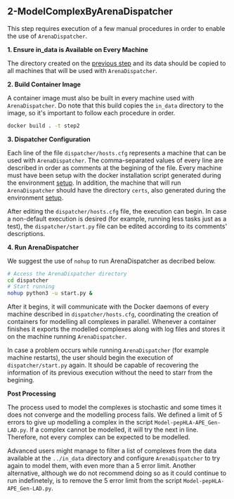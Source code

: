 ## 2-ModelComplexByArenaDispatcher

This step requires execution of a few manual procedures in order to enable the use of `ArenaDispatcher`.

**1. Ensure in_data is Available on Every Machine**

The directory created on the [previous step](../1-MHCPredictions-ModelHLA/README.md) and its data should be copied to all machines that will be used with `ArenaDispatcher`.

**2. Build Container Image**

A container image must also be built in every machine used with `ArenaDispatcher`. Do note that this build copies the `in_data` directory to the image, so it's important to follow each procedure in order. 

```sh
docker build . -t step2
```

**3. Dispatcher Configuration**

Each line of the file `dispatcher/hosts.cfg` represents a machine that can be used with `ArenaDispatcher`. The comma-separated values of every line are described in order as comments at the begining of the file. Every machine must have been setup with the docker installation script generated during the environment [setup](../install/README.md). In addition, the machine that will run `ArenaDispatcher` should have the directory `certs`, also generated during the environment [setup](../install/README.md).

After editing the `dispatcher/hosts.cfg` file, the execution can begin. In case a non-default execution is desired (for example, running less tasks just as a test), the `dispatcher/start.py` file can be edited according to its comments' descriptions.

**4. Run ArenaDispatcher**

We suggest the use of `nohup` to run ArenaDispatcher as decribed below.

```sh
# Access the ArenaDispatcher directory
cd dispatcher
# Start running
nohup python3 -u start.py &
```

After it begins, it will communicate with the Docker daemons of every machine described in `dispatcher/hosts.cfg`, coordinating the creation of containers for modelling all complexes in parallel. Whenever a container finishes it exports the modelled complexes along with log files and stores it on the machine running `ArenaDispatcher`. 

In case a problem occurs while running `ArenaDispatcher` (for example machine restarts), the user should begin the execution of `dispatcher/start.py` again. It should be capable of recovering the information of its previous execution without the need to starr from the begining.

**Post Processing**

The process used to model the complexes is stochastic and some times it does not converge and the modelling process fails. We defined a limit of 5 errors to give up modelling a complex in the script `Model-pepHLA-APE_Gen-LAD.py`. If a complex cannot be modelled, it will try the next in line. Therefore, not every complex can be expected to be modelled. 

Advanced users might manage to filter a list of complexes from the data available at the `../in_data` directory and configure `ArenaDispatcher` to try again to model them, with even more than a 5 error limit. Another alternative, although we do not recommend doing so as it could continue to run indefinetely, is to remove the 5 error limit from the script `Model-pepHLA-APE_Gen-LAD.py`.

